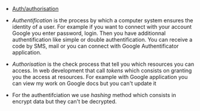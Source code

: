 - [Auth/authorisation](https://auth0.com/fr/intro-to-iam/authentication-vs-authorization)
- *Authentification* is the process by which a computer system ensures the identity of a user.
For example if you want to connect with your account Google you enter password, login.
Then you have additionnal authentification like simple or double authentification.
You can receive a code by SMS, mail or  you can connect with Google Authentificator application.



- *Authorisation* is the check process that tell you which resources you can access.
In web development that call *tokens* which consists on granting you the access  at resources.
For example with Google application you can view my work on Google docs but you can't update it

- For the authentifciation we use *hashing* method which consists in encrypt data
but they can't be decrypted.



